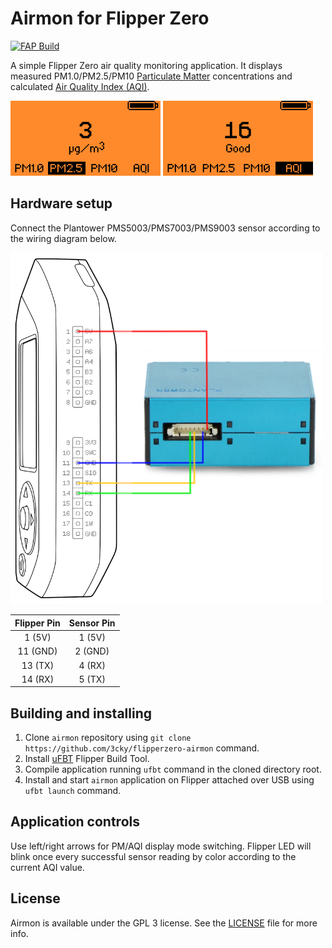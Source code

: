 # Airmon for Flipper Zero

[![FAP Build](https://github.com/3cky/flipperzero-airmon/actions/workflows/build.yml/badge.svg)](https://github.com/3cky/flipperzero-airmon/actions/workflows/build.yml)

A simple Flipper Zero air quality monitoring application. 
It displays measured PM1.0/PM2.5/PM10 [Particulate Matter] concentrations 
and calculated [Air Quality Index (AQI)].

<div align="left">
<img src="images/screen_pm25.png" width="240">
<img src="images/screen_aqi.png" width="240">
</div>

## Hardware setup

Connect the Plantower PMS5003/PMS7003/PMS9003 sensor according to the wiring diagram below.

<div align="left">
<img src="images/wiring.png" width="500">
</div>

| Flipper Pin | Sensor Pin |
|:-----------:|:----------:|
| 1 (5V)      | 1 (5V)     |
| 11 (GND)    | 2 (GND)    |
| 13 (TX)     | 4 (RX)     |
| 14 (RX)     | 5 (TX)     |

## Building and installing

1. Clone `airmon` repository using `git clone https://github.com/3cky/flipperzero-airmon` command.
2. Install [uFBT] Flipper Build Tool.
3. Compile application running `ufbt` command in the cloned directory root.
4. Install and start `airmon` application on Flipper attached over USB using `ufbt launch` command.

## Application controls

Use left/right arrows for PM/AQI display mode switching. 
Flipper LED will blink once every successful sensor reading by color according to the current AQI value.

## License

Airmon is available under the GPL 3 license. See the [LICENSE](LICENSE) file for more info.

[Particulate Matter]: https://www.epa.gov/pm-pollution/particulate-matter-pm-basics
[Air Quality Index (AQI)]: https://www.airnow.gov/aqi/aqi-basics/
[uFBT]: https://github.com/flipperdevices/flipperzero-ufbt